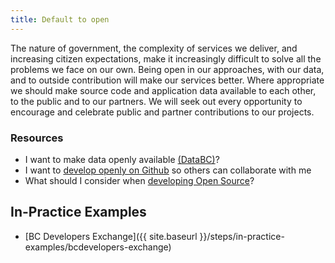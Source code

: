 ```yaml
---
title: Default to open
---
```


The nature of government, the complexity of services we deliver, and increasing citizen expectations, make it increasingly difficult to solve all the problems we face on our own. Being open in our approaches, with our data, and to outside contribution will make our services better. Where appropriate we should make source code and application data available to each other, to the public and to our partners. We will seek out every opportunity to encourage and celebrate public and partner contributions to our projects.

### Resources

* I want to make data openly available [(DataBC)](http://www.data.gov.bc.ca/)?
* I want to [develop openly on Github](http://github-guide.pathfinder.bcgov/) so others can collaborate with me
* What should I consider when [developing Open Source](https://github.com/bcgov/BC-Policy-Framework-For-GitHub/tree/master/BC-Open-Source-Development-Employee-Guide)?

## In-Practice Examples

* [BC Developers Exchange]({{ site.baseurl }}/steps/in-practice-examples/bcdevelopers-exchange)